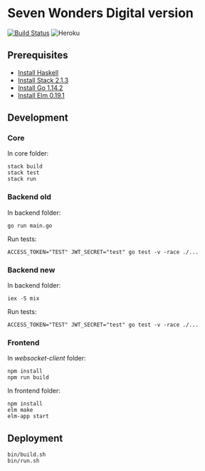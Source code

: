# Seven Wonders Digital version

[![Build Status](https://travis-ci.com/Szetty/seven_wonders.svg?branch=master)](https://travis-ci.com/Szetty/seven_wonders)
![Heroku](https://heroku-badge.herokuapp.com/?app=seven-wonders-szetty)

## Prerequisites

- [Install Haskell](https://www.haskell.org/platform/)
- [Install Stack 2.1.3](https://docs.haskellstack.org/en/stable/README/)
- [Install Go 1.14.2](https://golang.org/doc/install)
- [Install Elm 0.19.1](https://guide.elm-lang.org/install/elm.html)

## Development

### Core

In core folder:
```shell script
stack build
stack test
stack run
```

### Backend old

In backend folder:
```shell script
go run main.go
```

Run tests:
```shell script
ACCESS_TOKEN="TEST" JWT_SECRET="test" go test -v -race ./...
```

### Backend new

In backend folder:
```shell script
iex -S mix
```

Run tests:
```shell script
ACCESS_TOKEN="TEST" JWT_SECRET="test" go test -v -race ./...
```

### Frontend

In *websocket-client* folder:

```shell script
npm install
npm run build
```

In frontend folder:
```shell script
npm install
elm make
elm-app start
```

## Deployment
```shell script
bin/build.sh
bin/run.sh
```